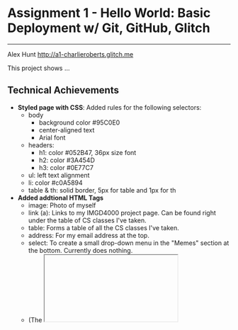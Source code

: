 Assignment 1 - Hello World: Basic Deployment w/ Git, GitHub, Glitch
===
---

Alex Hunt
http://a1-charlieroberts.glitch.me

This project shows ...

## Technical Achievements
- **Styled page with CSS**: Added rules for the following selectors:
  - body
    - background color #95C0E0
    - center-aligned text
    - Arial font
  - headers:
    - h1: color #052B47, 36px size font
    - h2: color #3A454D
    - h3: color #0E77C7
  - ul: left text alignment
  - li: color #c0A5894
  - table & th: solid border, 5px for table and 1px for th
- **Added addtional HTML Tags**
  - image: Photo of myself
  - link (a): Links to my IMGD4000 project page. Can be found right under the table of CS classes I've taken.
  - table: Forms a table of all the CS classes I've taken.
  - address: For my email address at the top.
  - select: To create a small drop-down menu in the "Memes" section at the bottom. Currently does nothing.
  - (The <iframe> tag was copied from YouTube's video embed, so it's not my work. I just put the video embed there for fun.)

### Design Achievements
- **Used the Roboto Font from Google Fonts**: I used Roboto as the font for the primary copy text in my site.


